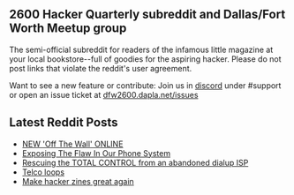 ## 2600 Hacker Quarterly subreddit and Dallas/Fort Worth Meetup group
The semi-official subreddit for readers of the infamous little magazine at your local bookstore--full of goodies for the aspiring hacker. Please do not post links that violate the reddit's user agreement.

Want to see a new feature or contribute: 
Join us in [discord](https://dfw2600.dapla.net/chat) under #support or open an issue ticket at [dfw2600.dapla.net/issues](https://dfw2600.dapla.net/issues)

## Latest Reddit Posts
<!-- BLOG-POST-LIST:START -->
- [NEW 'Off The Wall' ONLINE](https://2600.com/wall/24-09-2024)
- [Exposing The Flaw In Our Phone System](https://www.reddit.com/r/2600/comments/1fnmsl3/exposing_the_flaw_in_our_phone_system/)
- [Rescuing the TOTAL CONTROL from an abandoned dialup ISP](https://www.reddit.com/r/2600/comments/1fmeab6/rescuing_the_total_control_from_an_abandoned/)
- [Telco loops](https://www.reddit.com/r/2600/comments/1fm4zyu/telco_loops/)
- [Make hacker zines great again](https://www.reddit.com/r/2600/comments/1fkfb66/make_hacker_zines_great_again/)
<!-- BLOG-POST-LIST:END -->
